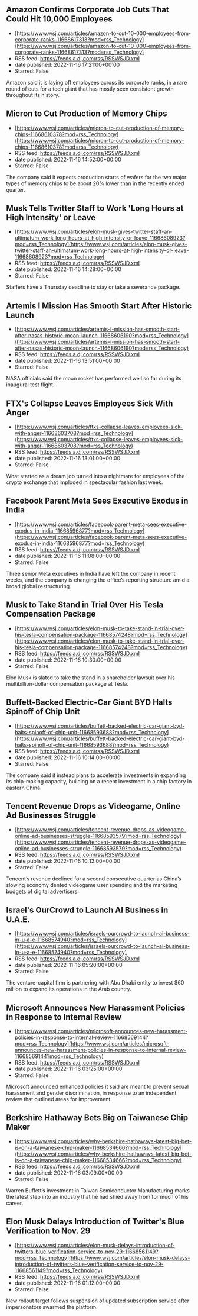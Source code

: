 ## Amazon Confirms Corporate Job Cuts That Could Hit 10,000 Employees
 - [https://www.wsj.com/articles/amazon-to-cut-10-000-employees-from-corporate-ranks-11668617313?mod=rss_Technology](https://www.wsj.com/articles/amazon-to-cut-10-000-employees-from-corporate-ranks-11668617313?mod=rss_Technology)
 - RSS feed: https://feeds.a.dj.com/rss/RSSWSJD.xml
 - date published: 2022-11-16 17:21:00+00:00
 - Starred: False

Amazon said it is laying off employees across its corporate ranks, in a rare round of cuts for a tech giant that has mostly seen consistent growth throughout its history.

## Micron to Cut Production of Memory Chips
 - [https://www.wsj.com/articles/micron-to-cut-production-of-memory-chips-11668610378?mod=rss_Technology](https://www.wsj.com/articles/micron-to-cut-production-of-memory-chips-11668610378?mod=rss_Technology)
 - RSS feed: https://feeds.a.dj.com/rss/RSSWSJD.xml
 - date published: 2022-11-16 14:52:00+00:00
 - Starred: False

The company said it expects production starts of wafers for the two major types of memory chips to be about 20% lower than in the recently ended quarter.

## Musk Tells Twitter Staff to Work 'Long Hours at High Intensity' or Leave
 - [https://www.wsj.com/articles/elon-musk-gives-twitter-staff-an-ultimatum-work-long-hours-at-high-intensity-or-leave-11668608923?mod=rss_Technology](https://www.wsj.com/articles/elon-musk-gives-twitter-staff-an-ultimatum-work-long-hours-at-high-intensity-or-leave-11668608923?mod=rss_Technology)
 - RSS feed: https://feeds.a.dj.com/rss/RSSWSJD.xml
 - date published: 2022-11-16 14:28:00+00:00
 - Starred: False

Staffers have a Thursday deadline to stay or take a severance package.

## Artemis I Mission Has Smooth Start After Historic Launch
 - [https://www.wsj.com/articles/artemis-i-mission-has-smooth-start-after-nasas-historic-moon-launch-11668606190?mod=rss_Technology](https://www.wsj.com/articles/artemis-i-mission-has-smooth-start-after-nasas-historic-moon-launch-11668606190?mod=rss_Technology)
 - RSS feed: https://feeds.a.dj.com/rss/RSSWSJD.xml
 - date published: 2022-11-16 13:51:00+00:00
 - Starred: False

NASA officials said the moon rocket has performed well so far during its inaugural test flight.

## FTX's Collapse Leaves Employees Sick With Anger
 - [https://www.wsj.com/articles/ftxs-collapse-leaves-employees-sick-with-anger-11668603708?mod=rss_Technology](https://www.wsj.com/articles/ftxs-collapse-leaves-employees-sick-with-anger-11668603708?mod=rss_Technology)
 - RSS feed: https://feeds.a.dj.com/rss/RSSWSJD.xml
 - date published: 2022-11-16 13:01:00+00:00
 - Starred: False

What started as a dream job turned into a nightmare for employees of the crypto exchange that imploded in spectacular fashion last week.

## Facebook Parent Meta Sees Executive Exodus in India
 - [https://www.wsj.com/articles/facebook-parent-meta-sees-executive-exodus-in-india-11668596877?mod=rss_Technology](https://www.wsj.com/articles/facebook-parent-meta-sees-executive-exodus-in-india-11668596877?mod=rss_Technology)
 - RSS feed: https://feeds.a.dj.com/rss/RSSWSJD.xml
 - date published: 2022-11-16 11:08:00+00:00
 - Starred: False

Three senior Meta executives in India have left the company in recent weeks, and the company is changing the office’s reporting structure amid a broad global restructuring.

## Musk to Take Stand in Trial Over His Tesla Compensation Package
 - [https://www.wsj.com/articles/elon-musk-to-take-stand-in-trial-over-his-tesla-compensation-package-11668574248?mod=rss_Technology](https://www.wsj.com/articles/elon-musk-to-take-stand-in-trial-over-his-tesla-compensation-package-11668574248?mod=rss_Technology)
 - RSS feed: https://feeds.a.dj.com/rss/RSSWSJD.xml
 - date published: 2022-11-16 10:30:00+00:00
 - Starred: False

Elon Musk is slated to take the stand in a shareholder lawsuit over his multibillion-dollar compensation package at Tesla.

## Buffett-Backed Electric-Car Giant BYD Halts Spinoff of Chip Unit
 - [https://www.wsj.com/articles/buffett-backed-electric-car-giant-byd-halts-spinoff-of-chip-unit-11668593688?mod=rss_Technology](https://www.wsj.com/articles/buffett-backed-electric-car-giant-byd-halts-spinoff-of-chip-unit-11668593688?mod=rss_Technology)
 - RSS feed: https://feeds.a.dj.com/rss/RSSWSJD.xml
 - date published: 2022-11-16 10:14:00+00:00
 - Starred: False

The company said it instead plans to accelerate investments in expanding its chip-making capacity, building on a recent investment in a chip factory in eastern China.

## Tencent Revenue Drops as Videogame, Online Ad Businesses Struggle
 - [https://www.wsj.com/articles/tencent-revenue-drops-as-videogame-online-ad-businesses-struggle-11668593579?mod=rss_Technology](https://www.wsj.com/articles/tencent-revenue-drops-as-videogame-online-ad-businesses-struggle-11668593579?mod=rss_Technology)
 - RSS feed: https://feeds.a.dj.com/rss/RSSWSJD.xml
 - date published: 2022-11-16 10:12:00+00:00
 - Starred: False

Tencent’s revenue declined for a second consecutive quarter as China’s slowing economy dented videogame user spending and the marketing budgets of digital advertisers.

## Israel's OurCrowd to Launch AI Business in U.A.E.
 - [https://www.wsj.com/articles/israels-ourcrowd-to-launch-ai-business-in-u-a-e-11668574940?mod=rss_Technology](https://www.wsj.com/articles/israels-ourcrowd-to-launch-ai-business-in-u-a-e-11668574940?mod=rss_Technology)
 - RSS feed: https://feeds.a.dj.com/rss/RSSWSJD.xml
 - date published: 2022-11-16 05:20:00+00:00
 - Starred: False

The venture-capital firm is partnering with Abu Dhabi entity to invest $60 million to expand its operations in the Arab country.

## Microsoft Announces New Harassment Policies in Response to Internal Review
 - [https://www.wsj.com/articles/microsoft-announces-new-harassment-policies-in-response-to-internal-review-11668569144?mod=rss_Technology](https://www.wsj.com/articles/microsoft-announces-new-harassment-policies-in-response-to-internal-review-11668569144?mod=rss_Technology)
 - RSS feed: https://feeds.a.dj.com/rss/RSSWSJD.xml
 - date published: 2022-11-16 03:25:00+00:00
 - Starred: False

Microsoft announced enhanced policies it said are meant to prevent sexual harassment and gender discrimination, in response to an independent review that outlined areas for improvement.

## Berkshire Hathaway Bets Big on Taiwanese Chip Maker
 - [https://www.wsj.com/articles/why-berkshire-hathaways-latest-big-bet-is-on-a-taiwanese-chip-maker-11668534666?mod=rss_Technology](https://www.wsj.com/articles/why-berkshire-hathaways-latest-big-bet-is-on-a-taiwanese-chip-maker-11668534666?mod=rss_Technology)
 - RSS feed: https://feeds.a.dj.com/rss/RSSWSJD.xml
 - date published: 2022-11-16 03:09:00+00:00
 - Starred: False

Warren Buffett’s investment in Taiwan Semiconductor Manufacturing marks the latest step into an industry that he had shied away from for much of his career.

## Elon Musk Delays Introduction of Twitter's Blue Verification to Nov. 29
 - [https://www.wsj.com/articles/elon-musk-delays-introduction-of-twitters-blue-verification-service-to-nov-29-11668561149?mod=rss_Technology](https://www.wsj.com/articles/elon-musk-delays-introduction-of-twitters-blue-verification-service-to-nov-29-11668561149?mod=rss_Technology)
 - RSS feed: https://feeds.a.dj.com/rss/RSSWSJD.xml
 - date published: 2022-11-16 01:12:00+00:00
 - Starred: False

New rollout target follows suspension of updated subscription service after impersonators swarmed the platform.
